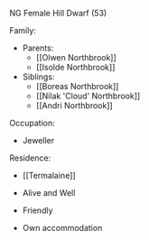NG Female Hill Dwarf (53)

Family:
- Parents:
	- [[Olwen Northbrook]]
	- [[Isolde Northbrook]]
- Siblings:
	- [[Boreas Northbrook]]
	- [[Nilak 'Cloud' Northbrook]]
	- [[Andri Northbrook]]

Occupation:
- Jeweller 

Residence:
- [[Termalaine]] 


- Alive and Well
- Friendly
- Own accommodation